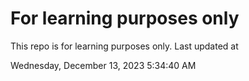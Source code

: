 # For learning purposes only
This repo is for learning purposes only.
Last updated at

Wednesday, December 13, 2023 5:34:40 AM

